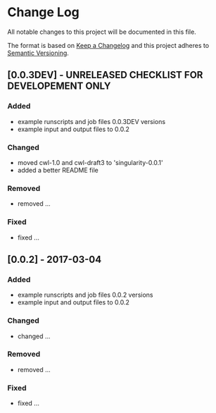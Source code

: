 # Change Log
All notable changes to this project will be documented in this file.

The format is based on [Keep a Changelog](http://keepachangelog.com/) 
and this project adheres to [Semantic Versioning](http://semver.org/).

## [0.0.3DEV] - UNRELEASED CHECKLIST FOR DEVELOPEMENT ONLY
### Added
- example runscripts and job files 0.0.3DEV versions
- example input and output files to 0.0.2

### Changed
- moved cwl-1.0 and cwl-draft3 to 'singularity-0.0.1'
- added a better README file

### Removed
- removed ...

### Fixed
- fixed ...

## [0.0.2] - 2017-03-04
### Added
- example runscripts and job files 0.0.2 versions
- example input and output files to 0.0.2

### Changed
- changed ...

### Removed
- removed ...

### Fixed
- fixed ...
